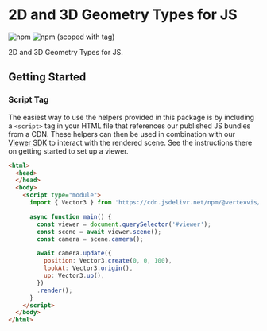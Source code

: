 <!-- DO NOT EDIT THE README.md DIRECTLY. THIS FILE IS AUTO-GENERATED. -->
<!-- INSTEAD EDIT README.template.md -->

# 2D and 3D Geometry Types for JS

![npm](https://img.shields.io/npm/v/@vertexvis/geometry)
![npm (scoped with tag)](https://img.shields.io/npm/v/@vertexvis/viewer/canary)

2D and 3D Geometry Types for JS.

## Getting Started

### Script Tag

The easiest way to use the helpers provided in this package is by including a `<script>`
tag in your HTML file that references our published JS bundles from a CDN. These helpers
can then be used in combination with our [Viewer SDK](https://www.npmjs.com/package/@vertexvis/viewer)
to interact with the rendered scene. See the instructions there on getting started to set up a
viewer.

```html
<html>
  <head>
  </head>
  <body>
    <script type="module">
      import { Vector3 } from 'https://cdn.jsdelivr.net/npm/@vertexvis/geometry@0.24.2/dist/cdn/bundle.esm.js';

      async function main() {
        const viewer = document.querySelector('#viewer');
        const scene = await viewer.scene();
        const camera = scene.camera();

        await camera.update({
          position: Vector3.create(0, 0, 100),
          lookAt: Vector3.origin(),
          up: Vector3.up(),
        })
        .render();
      }
    </script>
  </body>
</html>
```
